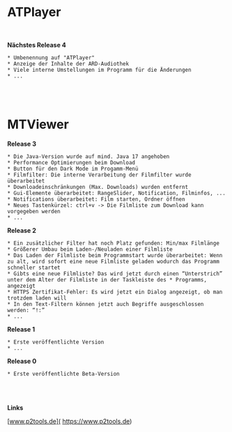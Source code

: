 # ATPlayer
<br />

**Nächstes Release 4**

	* Umbenennung auf "ATPlayer"
	* Anzeige der Inhalte der ARD-Audiothek
	* Viele interne Umstellungen im Programm für die Änderungen
	* ...

<br />
<br />

# MTViewer

**Release 3**

	* Die Java-Version wurde auf mind. Java 17 angehoben
	* Performance Optimierungen beim Download
	* Button für den Dark Mode im Progamm-Menü
	* Filmfilter: Die interne Verarbeitung der Filmfilter wurde überarbeitet
	* Downloadeinschränkungen (Max. Downloads) wurden entfernt
	* Gui-Elemente überarbeitet: RangeSlider, Notification, Filminfos, ...
	* Notifications überarbeitet: Film starten, Ordner öffnen
	* Neues Tastenkürzel: ctrl+v -> Die Filmliste zum Download kann vorgegeben werden
	* ...

**Release 2**

    * Ein zusätzlicher Filter hat noch Platz gefunden: Min/max Filmlänge
    * Größerer Umbau beim Laden-/Neuladen einer Filmliste
    * Das Laden der Filmliste beim Programmstart wurde überarbeitet: Wenn zu alt, wird sofort eine neue Filmliste geladen wodurch das Programm schneller startet
    * Gibts eine neue Filmliste? Das wird jetzt durch einen “Unterstrich” unter dem Alter der Filmliste in der Taskleiste des * Programms, angezeigt
    * HTTPS Zertifikat-Fehler: Es wird jetzt ein Dialog angezeigt, ob man trotzdem laden will
    * In den Text-Filtern können jetzt auch Begriffe ausgeschlossen werden: “!:”
	* ...

**Release 1**

    * Erste veröffentlichte Version
	* ...


**Release 0**

	* Erste veröffentlichte Beta-Version


<br />
<br />

**Links**

[www.p2tools.de]( https://www.p2tools.de)
